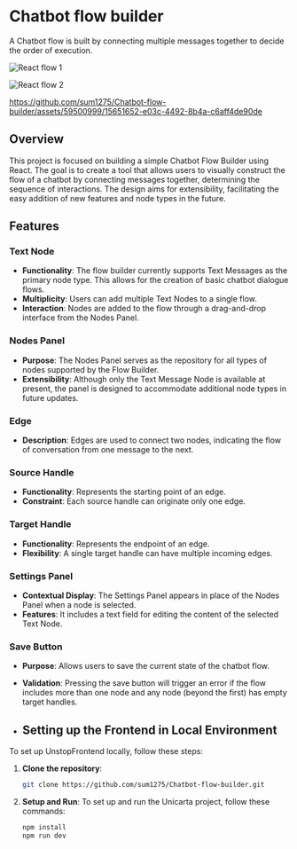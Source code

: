 # Chatbot flow builder

A Chatbot flow is built by connecting multiple messages together to decide the order of execution. 

![React flow 1](https://github.com/sum1275/Chatbot-flow-builder/assets/59500999/dfbb3d79-3f8f-4210-9900-b4ad9e492e67)

![React flow 2](https://github.com/sum1275/Chatbot-flow-builder/assets/59500999/f0c10275-a16a-4071-81b2-55d8c510268d)


https://github.com/sum1275/Chatbot-flow-builder/assets/59500999/15651652-e03c-4492-8b4a-c6aff4de90de


## Overview

This project is focused on building a simple Chatbot Flow Builder using React. The goal is to create a tool that allows users to visually construct the flow of a chatbot by connecting messages together, determining the sequence of interactions. The design aims for extensibility, facilitating the easy addition of new features and node types in the future.

## Features

### Text Node

- **Functionality**: The flow builder currently supports Text Messages as the primary node type. This allows for the creation of basic chatbot dialogue flows.
- **Multiplicity**: Users can add multiple Text Nodes to a single flow.
- **Interaction**: Nodes are added to the flow through a drag-and-drop interface from the Nodes Panel.

### Nodes Panel

- **Purpose**: The Nodes Panel serves as the repository for all types of nodes supported by the Flow Builder.
- **Extensibility**: Although only the Text Message Node is available at present, the panel is designed to accommodate additional node types in future updates.

### Edge

- **Description**: Edges are used to connect two nodes, indicating the flow of conversation from one message to the next.

### Source Handle

- **Functionality**: Represents the starting point of an edge.
- **Constraint**: Each source handle can originate only one edge.

### Target Handle

- **Functionality**: Represents the endpoint of an edge.
- **Flexibility**: A single target handle can have multiple incoming edges.

### Settings Panel

- **Contextual Display**: The Settings Panel appears in place of the Nodes Panel when a node is selected.
- **Features**: It includes a text field for editing the content of the selected Text Node.

### Save Button

- **Purpose**: Allows users to save the current state of the chatbot flow.
- **Validation**: Pressing the save button will trigger an error if the flow includes more than one node and any node (beyond the first) has empty target handles.


- ## Setting up the Frontend in Local Environment

To set up UnstopFrontend locally, follow these steps:

1. **Clone the repository**:
   ```bash
   git clone https://github.com/sum1275/Chatbot-flow-builder.git
2. **Setup and Run**:
   To set up and run the Unicarta project, follow these commands:

   ```bash
   npm install
   npm run dev
